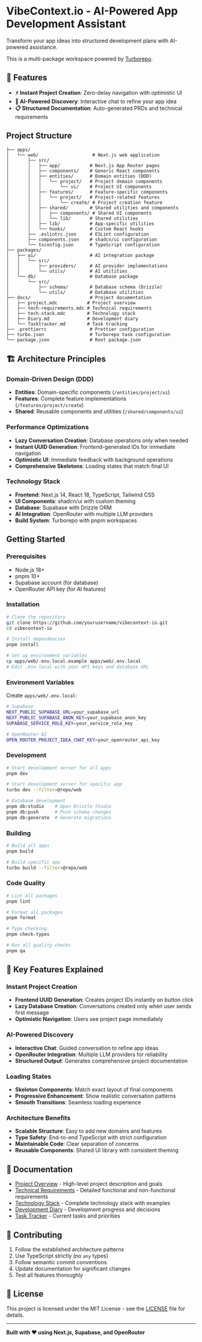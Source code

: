 # VibeContext.io - AI-Powered App Development Assistant

Transform your app ideas into structured development plans with AI-powered assistance.

This is a multi-package workspace powered by [Turborepo](https://turborepo.com/).

## 🚀 Features

- **⚡ Instant Project Creation**: Zero-delay navigation with optimistic UI
- **🤖 AI-Powered Discovery**: Interactive chat to refine your app idea
- **📋 Structured Documentation**: Auto-generated PRDs and technical requirements

## Project Structure

```text
├── apps/
│   └── web/                    # Next.js web application
│       ├── src/
│       │   ├── app/           # Next.js App Router pages
│       │   ├── components/    # Generic React components
│       │   ├── entities/      # Domain entities (DDD)
│       │   │   └── project/   # Project domain components
│       │   │       └── ui/    # Project UI components
│       │   ├── features/      # Feature-specific components
│       │   │   └── project/   # Project-related features
│       │   │       └── create/ # Project creation feature
│       │   ├── shared/        # Shared utilities and components
│       │   │   ├── components/ # Shared UI components
│       │   │   └── lib/       # Shared utilities
│       │   ├── lib/           # App-specific utilities
│       │   └── hooks/         # Custom React hooks
│       ├── .eslintrc.json     # ESLint configuration
│       ├── components.json    # shadcn/ui configuration
│       └── tsconfig.json      # TypeScript configuration
├── packages/
│   ├── ai/                    # AI integration package
│   │   └── src/
│   │       ├── providers/     # AI provider implementations
│   │       └── utils/         # AI utilities
│   └── db/                    # Database package
│       └── src/
│           ├── schema/        # Database schema (Drizzle)
│           └── utils/         # Database utilities
├── docs/                      # Project documentation
│   ├── project.mdc           # Project overview
│   ├── tech-requirements.mdc # Technical requirements
│   ├── tech-stack.mdc        # Technology stack
│   ├── Diary.md              # Development diary
│   └── Tasktracker.md        # Task tracking
├── .prettierrc                # Prettier configuration
├── turbo.json                 # Turborepo task configuration
└── package.json               # Root package.json
```

## 🏗️ Architecture Principles

### Domain-Driven Design (DDD)

- **Entities**: Domain-specific components (`/entities/project/ui`)
- **Features**: Complete feature implementations (`/features/project/create`)
- **Shared**: Reusable components and utilities (`/shared/components/ui`)

### Performance Optimizations

- **Lazy Conversation Creation**: Database operations only when needed
- **Instant UUID Generation**: Frontend-generated IDs for immediate navigation
- **Optimistic UI**: Immediate feedback with background operations
- **Comprehensive Skeletons**: Loading states that match final UI

### Technology Stack

- **Frontend**: Next.js 14, React 18, TypeScript, Tailwind CSS
- **UI Components**: shadcn/ui with custom theming
- **Database**: Supabase with Drizzle ORM
- **AI Integration**: OpenRouter with multiple LLM providers
- **Build System**: Turborepo with pnpm workspaces

## Getting Started

### Prerequisites

- Node.js 18+
- pnpm 10+
- Supabase account (for database)
- OpenRouter API key (for AI features)

### Installation

```bash
# Clone the repository
git clone https://github.com/yourusername/vibecontext-io.git
cd vibecontext-io

# Install dependencies
pnpm install

# Set up environment variables
cp apps/web/.env.local.example apps/web/.env.local
# Edit .env.local with your API keys and database URL
```

### Environment Variables

Create `apps/web/.env.local`:

```bash
# Supabase
NEXT_PUBLIC_SUPABASE_URL=your_supabase_url
NEXT_PUBLIC_SUPABASE_ANON_KEY=your_supabase_anon_key
SUPABASE_SERVICE_ROLE_KEY=your_service_role_key

# OpenRouter AI
OPEN_ROUTER_PROJECT_IDEA_CHAT_KEY=your_openrouter_api_key
```

### Development

```bash
# Start development server for all apps
pnpm dev

# Start development server for specific app
turbo dev --filter=@repo/web

# Database development
pnpm db:studio    # Open Drizzle Studio
pnpm db:push      # Push schema changes
pnpm db:generate  # Generate migrations
```

### Building

```bash
# Build all apps
pnpm build

# Build specific app
turbo build --filter=@repo/web
```

### Code Quality

```bash
# Lint all packages
pnpm lint

# Format all packages
pnpm format

# Type checking
pnpm check-types

# Run all quality checks
pnpm qa
```

## 🎯 Key Features Explained

### Instant Project Creation

- **Frontend UUID Generation**: Creates project IDs instantly on button click
- **Lazy Database Creation**: Conversations created only when user sends first message
- **Optimistic Navigation**: Users see project page immediately

### AI-Powered Discovery

- **Interactive Chat**: Guided conversation to refine app ideas
- **OpenRouter Integration**: Multiple LLM providers for reliability
- **Structured Output**: Generates comprehensive project documentation

### Loading States

- **Skeleton Components**: Match exact layout of final components
- **Progressive Enhancement**: Show realistic conversation patterns
- **Smooth Transitions**: Seamless loading experience

### Architecture Benefits

- **Scalable Structure**: Easy to add new domains and features
- **Type Safety**: End-to-end TypeScript with strict configuration
- **Maintainable Code**: Clear separation of concerns
- **Reusable Components**: Shared UI library with consistent theming

## 📝 Documentation

- [Project Overview](./docs/project.mdc) - High-level project description and goals
- [Technical Requirements](./docs/tech-requirements.mdc) - Detailed functional and non-functional requirements
- [Technology Stack](./docs/tech-stack.mdc) - Complete technology stack with examples
- [Development Diary](./docs/Diary.md) - Development progress and decisions
- [Task Tracker](./docs/Tasktracker.md) - Current tasks and priorities

## 🤝 Contributing

1. Follow the established architecture patterns
2. Use TypeScript strictly (no `any` types)
3. Follow semantic commit conventions
4. Update documentation for significant changes
5. Test all features thoroughly

## 📄 License

This project is licensed under the MIT License - see the [LICENSE](LICENSE) file for details.

---

**Built with ❤️ using Next.js, Supabase, and OpenRouter**
